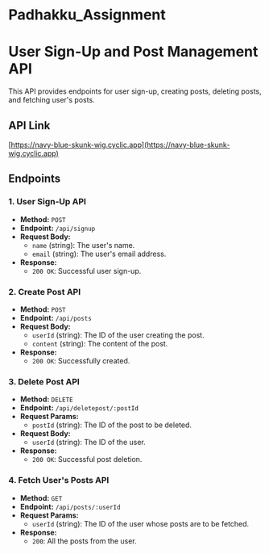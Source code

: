 # Padhakku_Assignment

# User Sign-Up and Post Management API

This API provides endpoints for user sign-up, creating posts, deleting posts, and fetching user's posts.

## API Link

[https://navy-blue-skunk-wig.cyclic.app](https://navy-blue-skunk-wig.cyclic.app)

## Endpoints

### 1. User Sign-Up API

- **Method:** `POST`
- **Endpoint:** `/api/signup`
- **Request Body:**
  - `name` (string): The user's name.
  - `email` (string): The user's email address.
- **Response:**
  - `200 OK`: Successful user sign-up.

### 2. Create Post API

- **Method:** `POST`
- **Endpoint:** `/api/posts`
- **Request Body:**
  - `userId` (string): The ID of the user creating the post.
  - `content` (string): The content of the post.
- **Response:**
  - `200 OK`: Successfully created.

### 3. Delete Post API

- **Method:** `DELETE`
- **Endpoint:** `/api/deletepost/:postId`
- **Request Params:**
  - `postId` (string): The ID of the post to be deleted.
- **Request Body:**
  - `userId` (string): The ID of the user.
- **Response:**
  - `200 OK`: Successful post deletion.

### 4. Fetch User's Posts API

- **Method:** `GET`
- **Endpoint:** `/api/posts/:userId`
- **Request Params:**
  - `userId` (string): The ID of the user whose posts are to be fetched.
- **Response:**
  - `200`: All the posts from the user.
